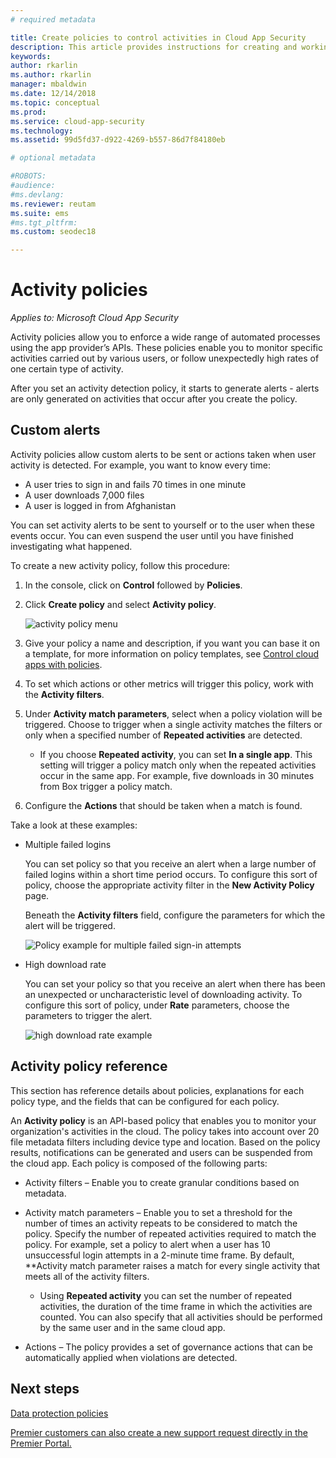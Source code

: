 ```yaml
---
# required metadata

title: Create policies to control activities in Cloud App Security
description: This article provides instructions for creating and working with activity policies.
keywords:
author: rkarlin
ms.author: rkarlin
manager: mbaldwin
ms.date: 12/14/2018
ms.topic: conceptual
ms.prod:
ms.service: cloud-app-security
ms.technology:
ms.assetid: 99d5fd37-d922-4269-b557-86d7f84180eb

# optional metadata

#ROBOTS:
#audience:
#ms.devlang:
ms.reviewer: reutam
ms.suite: ems
#ms.tgt_pltfrm:
ms.custom: seodec18

---
```

# Activity policies

*Applies to: Microsoft Cloud App Security*

Activity policies allow you to enforce a wide range of automated processes using the app provider’s APIs. These policies enable you to monitor specific activities carried out by various users, or follow unexpectedly high rates of one certain type of activity.  
  
After you set an activity detection policy, it starts to generate alerts - alerts are only generated on activities that occur after you create the policy.
  
  
## Custom alerts  

Activity policies allow custom alerts to be sent or actions taken when user activity is detected. For example, you want to know every time:

- A user tries to sign in and fails 70 times in one minute
- A user downloads 7,000 files
- A user is logged in from Afghanistan

You can set activity alerts to be sent to yourself or to the user when these events occur. You can even suspend the user until you have finished investigating what happened.  
  
To create a new activity policy, follow this procedure:  
  
1. In the console, click on **Control** followed by **Policies**.  
  
2. Click **Create policy** and select **Activity policy**.  
  
     ![activity policy menu](./media/activity-policy-menu.png "activity policy menu")  
  
3. Give your policy a name and description, if you want you can base it on a template, for more information on policy templates, see [Control cloud apps with policies](control-cloud-apps-with-policies.md).  
  
4. To set which actions or other metrics will trigger this policy, work with the **Activity filters**.  
  
5. Under **Activity match parameters**, select when a policy violation will be triggered. Choose to trigger when a single activity matches the filters or only when a specified number of **Repeated activities** are detected.  
    - If you choose **Repeated activity**, you can set **In a single app**. This setting will trigger a policy match only when the repeated activities occur in the same app. For example, five downloads in 30 minutes from Box trigger a policy match.  
  
6. Configure the **Actions** that should be taken when a match is found.  
  
Take a look at these examples:  
  
- Multiple failed logins  
  
     You can set policy so that you receive an alert when a large number of failed logins within a short time period occurs. To configure this sort of policy, choose the appropriate activity filter in the **New Activity Policy** page.  
  
     Beneath the **Activity filters** field, configure the parameters for which the alert will be triggered.  
  
     ![Policy example for multiple failed sign-in attempts](./media/multiple-failed-log-on-attempts-policy-example.png "multiple failed log on attempts policy example")  
  
- High download rate  
  
     You can set your policy so that you receive an alert when there has been an unexpected or uncharacteristic level of downloading activity. To configure this sort of policy, under **Rate** parameters, choose the parameters to trigger the alert.  
  
     ![high download rate example](./media/high-download-rate-example.png "high download rate example")  
  
  
## Activity policy reference  

This section has reference details about policies, explanations for each policy type, and the fields that can be configured for each policy.  
  
An **Activity policy** is an API-based policy that enables you to monitor your organization's activities in the cloud. The policy takes into account over 20 file metadata filters including device type and location. Based on the policy results, notifications can be generated and users can be suspended from the cloud app.
Each policy is composed of the following parts:  
  
- Activity filters – Enable you to create granular conditions based on metadata.  
  
- Activity match parameters – Enable you to set a threshold for the number of times an activity repeats to be considered to match the policy.  Specify the number of repeated activities required to match the policy. For example, set a policy to alert when a user has 10 unsuccessful login attempts in a 2-minute time frame. By default, **Activity match parameter raises a match for every single activity that meets all of the activity filters.

  - Using **Repeated activity** you can set the number of repeated activities, the duration of the time frame in which the activities are counted. You can also specify that all activities should be performed by the same user and in the same cloud app.  
  
  
- Actions – The policy provides a set of governance actions that can be automatically applied when violations are detected.  
  
## Next steps
  
[Data protection policies](data-protection-policies.md)

[Premier customers can also create a new support request directly in the Premier Portal.](https://premier.microsoft.com/)  
  
